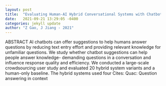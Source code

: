 ```yaml
---
layout: post
title:  "Evaluating Human-AI Hybrid Conversational Systems with Chatbot Message Suggestions"
date:   2021-09-21 13:29:05 -0400
categories: jekyll update
author: "Z Gao, J Jiang - 2021"
---
```

ABSTRACT AI chatbots can offer suggestions to help humans answer questions by reducing text entry effort and providing relevant knowledge for unfamiliar questions. We study whether chatbot suggestions can help people answer knowledge- demanding questions in a conversation and influence response quality and efficiency. We conducted a large-scale crowdsourcing user study and evaluated 20 hybrid system variants and a human-only baseline. The hybrid systems used four Cites: Quac: Question answering in context